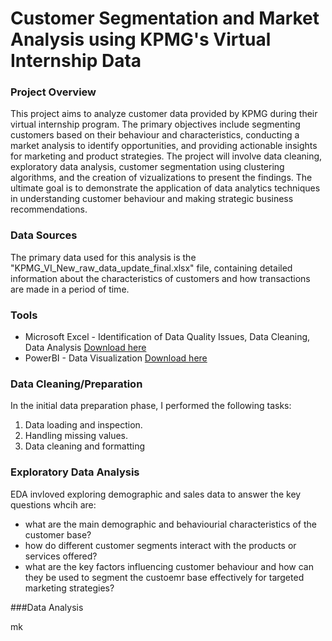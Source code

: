 # Customer Segmentation and Market Analysis using KPMG's Virtual Internship Data

### Project Overview

This project aims to analyze customer data provided by KPMG during their virtual internship program. The primary objectives include segmenting customers based on their behaviour and characteristics, conducting a market analysis to identify opportunities, and providing actionable insights for marketing and product strategies. The project will involve data cleaning, exploratory data analysis, customer segmentation using clustering algorithms, and the creation of vizualizations to present the findings. The ultimate goal is to demonstrate the application of data analytics techniques in understanding customer behaviour and making strategic business recommendations. 

### Data Sources 

The primary data used for this analysis is the "KPMG_VI_New_raw_data_update_final.xlsx" file, containing detailed information about the characteristics of customers and how transactions are made in a period of time.

### Tools

- Microsoft Excel - Identification of Data Quality Issues, Data Cleaning, Data Analysis [Download here](https://microsoft.com/excel)
- PowerBI - Data Visualization [Download here](https://powerbi.microsoft.com/)

### Data Cleaning/Preparation

In the initial data preparation phase, I performed the following tasks:
1. Data loading and inspection.
2. Handling missing values.
3. Data cleaning and formatting

### Exploratory Data Analysis

EDA invloved exploring demographic and sales data to answer the key questions whcih are:

- what are the main demographic and behaviourial characteristics of the customer base?
- how do different customer segments interact with the products or services offered?
- what are the key factors influencing customer behaviour and how can they be used to segment the custoemr base effectively for targeted marketing strategies?

###Data Analysis


mk
